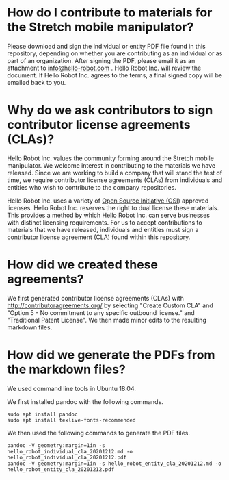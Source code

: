 # How do I contribute to materials for the Stretch mobile manipulator?

Please download and sign the individual or entity PDF file found in this repository, depending on whether you are contributing as an individual or as part of an organization. After signing the PDF, please email it as an attachment to info@hello-robot.com . Hello Robot Inc. will review the document. If Hello Robot Inc. agrees to the terms, a final signed copy will be emailed back to you.

# Why do we ask contributors to sign contributor license agreements (CLAs)?

Hello Robot Inc. values the community forming around the Stretch mobile manipulator. We welcome interest in contributing to the materials we have released. Since we are working to build a company that will stand the test of time, we require contributor license agreements (CLAs) from individuals and entities who wish to contribute to the company repositories.

Hello Robot Inc. uses a variety of [Open Source Initiative (OSI)](https://opensource.org/licenses) approved licenses. Hello Robot Inc. reserves the right to dual license these materials. This provides a method by which Hello Robot Inc. can serve businesses with distinct licensing requirements. For us to accept contributions to materials that we have released, individuals and entities must sign a contributor license agreement (CLA) found within this repository. 

# How did we created these agreements? 

We first generated contributor license agreements (CLAs) with http://contributoragreements.org/ by selecting "Create Custom CLA" and "Option 5 - No commitment to any specific outbound license." and "Traditional Patent License". We then made minor edits to the resulting markdown files. 

# How did we generate the PDFs from the markdown files? 

We used command line tools in Ubuntu 18.04.

We first installed pandoc with the following commands. 

```
sudo apt install pandoc
sudo apt install texlive-fonts-recommended
```

We then used the following commands to generate the PDF files.

```
pandoc -V geometry:margin=1in -s hello_robot_individual_cla_20201212.md -o hello_robot_individual_cla_20201212.pdf 
pandoc -V geometry:margin=1in -s hello_robot_entity_cla_20201212.md -o hello_robot_entity_cla_20201212.pdf
```


